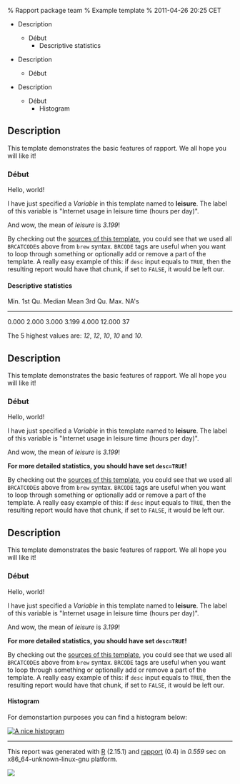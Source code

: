 % Rapport package team
% Example template
% 2011-04-26 20:25 CET

-   Description
    -   Début
        -   Descriptive statistics

-   Description
    -   Début

-   Description
    -   Début
        -   Histogram


Description
-----------

This template demonstrates the basic features of rapport. We all hope
you will like it!

### Début

Hello, world!

I have just specified a *Variable* in this template named to
**leisure**. The label of this variable is "Internet usage in leisure
time (hours per day)".

And wow, the mean of *leisure* is *3.199*!

By checking out the [sources of this
template](https://github.com/aL3xa/rapport/blob/master/inst/templates/example.tpl),
you could see that we used all `BRCATCODE`s above from `brew` syntax.
`BRCODE` tags are useful when you want to loop through something or
optionally add or remove a part of the template. A really easy example
of this: if `desc` input equals to `TRUE`, then the resulting report
would have that chunk, if set to `FALSE`, it would be left our.

#### Descriptive statistics

  Min.    1st Qu.    Median    Mean    3rd Qu.    Max.    NA's
  ------- ---------- --------- ------- ---------- ------- -------
  0.000   2.000      3.000     3.199   4.000      12.000  37

The 5 highest values are: *12*, *12*, *10*, *10* and *10*.

Description
-----------

This template demonstrates the basic features of rapport. We all hope
you will like it!

### Début

Hello, world!

I have just specified a *Variable* in this template named to
**leisure**. The label of this variable is "Internet usage in leisure
time (hours per day)".

And wow, the mean of *leisure* is *3.199*!

**For more detailed statistics, you should have set `desc=TRUE`!**

By checking out the [sources of this
template](https://github.com/aL3xa/rapport/blob/master/inst/templates/example.tpl),
you could see that we used all `BRCATCODE`s above from `brew` syntax.
`BRCODE` tags are useful when you want to loop through something or
optionally add or remove a part of the template. A really easy example
of this: if `desc` input equals to `TRUE`, then the resulting report
would have that chunk, if set to `FALSE`, it would be left our.

Description
-----------

This template demonstrates the basic features of rapport. We all hope
you will like it!

### Début

Hello, world!

I have just specified a *Variable* in this template named to
**leisure**. The label of this variable is "Internet usage in leisure
time (hours per day)".

And wow, the mean of *leisure* is *3.199*!

**For more detailed statistics, you should have set `desc=TRUE`!**

By checking out the [sources of this
template](https://github.com/aL3xa/rapport/blob/master/inst/templates/example.tpl),
you could see that we used all `BRCATCODE`s above from `brew` syntax.
`BRCODE` tags are useful when you want to loop through something or
optionally add or remove a part of the template. A really easy example
of this: if `desc` input equals to `TRUE`, then the resulting report
would have that chunk, if set to `FALSE`, it would be left our.

#### Histogram

For demonstartion purposes you can find a histogram below:

[![A nice histogram](plots/example-1.png)](plots/example-1-hires.png)

* * * * *

This report was generated with [R](http://www.r-project.org/) (2.15.1)
and [rapport](https://rapporter.github.io/rapport/) (0.4) in *0.559* sec on
x86\_64-unknown-linux-gnu platform.

![](images/logo.png)
